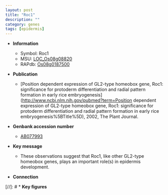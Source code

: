 ```yaml
---
layout: post
title: "Roc1"
description: ""
category: genes
tags: [epidermis]
---
```


* **Information**  
    + Symbol: Roc1  
    + MSU: [LOC_Os08g08820](http://rice.uga.edu/cgi-bin/ORF_infopage.cgi?orf=LOC_Os08g08820)  
    + RAPdb: [Os08g0187500](https://rapdb.dna.affrc.go.jp/locus/?name=Os08g0187500)  

* **Publication**  
    + [Position dependent expression of GL2-type homeobox gene, Roc1: significance for protoderm differentiation and radial pattern formation in early rice embryogenesis](http://www.ncbi.nlm.nih.gov/pubmed?term=Position dependent expression of GL2-type homeobox gene, Roc1: significance for protoderm differentiation and radial pattern formation in early rice embryogenesis%5BTitle%5D), 2002, The Plant Journal.

* **Genbank accession number**  
    + [AB077993](http://www.ncbi.nlm.nih.gov/nuccore/AB077993)

* **Key message**  
    + These observations suggest that Roc1, like other GL2-type homeobox genes, plays an important role(s) in epidermis development.

* **Connection**  

[//]: # * **Key figures**  


